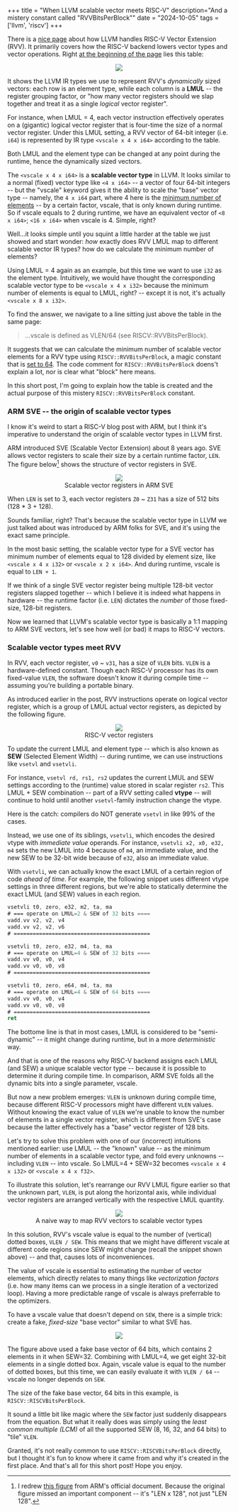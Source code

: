 +++
title = "When LLVM scalable vector meets RISC-V"
description="And a mistery constant called \"RVVBitsPerBlock\""
date = "2024-10-05"
tags = ['llvm', 'riscv']
+++

There is a [nice page](https://llvm.org/docs/RISCV/RISCVVectorExtension.html) about how LLVM handles RISC-V Vector Extension (RVV). It primarily covers how the RISC-V backend lowers vector types and vector operations. Right [at the beginning of the page](https://llvm.org/docs/RISCV/RISCVVectorExtension.html#mapping-to-llvm-ir-types) lies this table:

<figure style="text-align: center;">
  <img src="/images/llvm-rvv-ir-types.png">
</figure>

It shows the LLVM IR types we use to represent RVV's _dynamically_ sized vectors: each row is an element type, while each column is a **LMUL** -- the register grouping factor, or "how many vector registers should we slap together and treat it as a single _logical_ vector register".

For instance, when LMUL = 4, each vector instruction effectively operates on a (gigantic) logical vector register that is four-time the size of a normal vector register. Under this LMUL setting, a RVV vector of 64-bit integer (i.e. `i64`) is represented by IR type `<vscale x 4 x i64>` according to the table. 

Both LMUL and the element type can be changed at any point during the runtime, hence the dynamically sized vectors.

The `<vscale x 4 x i64>` is a **scalable vector type** in LLVM. It looks similar to a normal (fixed) vector type like `<4 x i64>` -- a vector of four 64-bit integers -- but the "vscale" keyword gives it the ability to scale the "base" vector type -- namely, the `4 x i64` part, where 4 here is the <u>minimum number of elements</u> -- by a certain factor, vscale, that is only known during runtime. So if vscale equals to 2 during runtime, we have an equivalent vector of `<8 x i64>`; `<16 x i64>` when vscale is 4. Simple, right?

Well...it looks simple until you squint a little harder at the table we just showed and start wonder: _how_ exactly does RVV LMUL map to different scalable vector IR types? how do we calculate the minimum number of elements?

Using LMUL = 4 again as an example, but this time we want to use `i32` as the element type. Intuitively, we would have thought the corresponding scalable vector type to be `<vscale x 4 x i32>` because the minimum number of elements is equal to LMUL, right? -- except it is not, it's actually `<vscale x 8 x i32>`.

To find the answer, we navigate to a line sitting just above the table in the same page: 

> ...vscale is defined as VLEN/64 (see RISCV::RVVBitsPerBlock).

It suggests that we can calculate the minimum number of scalable vector elements for a RVV type using `RISCV::RVVBitsPerBlock`, a magic constant that is [set to 64](https://github.com/llvm/llvm-project/blob/bf895c714e1f8a51c1e565a75acf60bf7197be51/llvm/include/llvm/TargetParser/RISCVTargetParser.h#L36).
The code comment for `RISCV::RVVBitsPerBlock` doens't explain a lot, nor is clear what "block" here means.

In this short post, I'm going to explain how the table is created and the actual purpose of this mistery `RISCV::RVVBitsPerBlock` constant.

### ARM SVE -- the origin of scalable vector types
I know it's weird to start a RISC-V blog post with ARM, but I think it's imperative to understand the origin of scalable vector types in LLVM first.

ARM introduced SVE (Scalable Vector Extension) about 8 years ago. SVE allows vector registers to scale their size by a certain runtime factor, `LEN`. The figure below[^1] shows the structure of vector registers in SVE.

<div style="text-align: center;">
  <picture>
    <source srcset="/images/arm-sve.dark.svg" media="(prefers-color-scheme: dark)">
    <img src="/images/arm-sve.light.svg">
    <figcaption>Scalable vector registers in ARM SVE</figcaption>
  </picture>
</div>

[^1]: I redrew [this figure](https://developer.arm.com/documentation/102476/0100/SVE-architecture-fundamentals/Scalable-vector-registers-z0-z31?lang=en) from ARM's official document. Because the original figure missed an important component -- it's "LEN x 128", not just "LEN 128".

When `LEN` is set to 3, each vector registers `Z0` ~ `Z31` has a size of 512 bits (128 \* 3 + 128).

Sounds familiar, right? That's because the scalable vector type in LLVM we just talked about was introduced by ARM folks for SVE, and it's using the exact same principle.

In the most basic setting, the scalable vector type for a SVE vector has minimum number of elements equal to 128 divided by element size, like `<vscale x 4 x i32>` or `<vscale x 2 x i64>`. And during runtime, vscale is equal to `LEN + 1`.

If we think of a single SVE vector register being multiple 128-bit vector registers slapped together -- which I believe it is indeed what happens in hardware -- the runtime factor (i.e. `LEN`) dictates the _number_ of those fixed-size, 128-bit registers.

Now we learned that LLVM's scalable vector type is basically a 1:1 mapping to ARM SVE vectors, let's see how well (or bad) it maps to RISC-V vectors.

### Scalable vector types meet RVV

In RVV, each vector register, `v0` ~ `v31`, has a size of `VLEN` bits. `VLEN` is a hardware-defined constant. Though each RISC-V processor has its own fixed-value `VLEN`, the software doesn't know it during compile time -- assuming you're building a portable binary.

As introduced earlier in the post, RVV instructions operate on logical vector register, which is a group of LMUL actual vector registers, as depicted by the following figure.

<div style="text-align: center;">
  <picture>
    <source srcset="/images/rvv-registers.dark.svg" media="(prefers-color-scheme: dark)">
    <img src="/images/rvv-registers.light.svg">
    <figcaption>RISC-V vector registers</figcaption>
  </picture>
</div>

To update the current LMUL and element type -- which is also known as **SEW** (Selected Element Width) -- during runtime, we can use instructions like `vsetvl` and `vsetvli`.

For instance, `vsetvl rd, rs1, rs2` updates the current LMUL and SEW settings according to the (runtime) value stored in scalar register `rs2`. This LMUL + SEW combination -- part of a RVV setting called **vtype** -- will continue to hold until another `vsetvl`-family instruction change the vtype.

Here is the catch: compilers do NOT generate `vsetvl` in like 99% of the cases.

Instead, we use one of its siblings, `vsetvli`, which encodes the desired vtype with _immediate value_ operands. For instance, `vsetvli x2, x0, e32, m4` sets the new LMUL into 4 because of `m4`, an immediate value, and the new SEW to be 32-bit wide because of `e32`, also an immediate value.

With `vsetvli`, we can actually know the exact LMUL of a certain region of code _ahead of time_. For example, the following snippet uses different vtype settings in three different regions, but we're able to statically determine the exact LMUL (and SEW) values in each region.

``` asm
vsetvli t0, zero, e32, m2, ta, ma
# === operate on LMUL=2 & SEW of 32 bits ====
vadd.vv v2, v2, v4
vadd.vv v2, v2, v6
# ===========================================

vsetvli t0, zero, e32, m4, ta, ma
# === operate on LMUL=4 & SEW of 32 bits ====
vadd.vv v0, v0, v4
vadd.vv v0, v0, v8
# ===========================================

vsetvli t0, zero, e64, m4, ta, ma
# === operate on LMUL=4 & SEW of 64 bits ====
vadd.vv v0, v0, v4
vadd.vv v0, v0, v8
# ===========================================
ret
```

The bottome line is that in most cases, LMUL is considered to be "semi-dynamic" -- it might change during runtime, but in a more _deterministic_ way.

And that is one of the reasons why RISC-V backend assigns each LMUL (and SEW) a unique scalable vector type -- because it is possible to determine it during compile time. In comparison, ARM SVE folds all the dynamic bits into a single parameter, vscale.

But now a new problem emerges: `VLEN` is unknown during compile time, because different RISC-V processors might have different `VLEN` values. Without knowing the exact value of `VLEN` we're unable to know the number of elements in a single vector register, which is different from SVE's case because the latter effectively has a "base" vector register of 128 bits.

Let's try to solve this problem with one of our (incorrect) intuitions mentioned earlier: use LMUL -- the "known" value -- as the minimum number of elements in a scalable vector type, and fold every unknowns -- including `VLEN` -- into vscale. So LMUL=4 + SEW=32 becomes `<vscale x 4 x i32>` or `<vscale x 4 x f32>`.

To illustrate this solution, let's rearrange our RVV LMUL figure earlier so that the unknown part, `VLEN`, is put along the horizontal axis, while individual vector registers are arranged vertically with the respective LMUL quantity.

<div style="text-align: center;">
  <picture>
    <source srcset="/images/rvv-sve-registers-naive.dark.svg" media="(prefers-color-scheme: dark)">
    <img src="/images/rvv-sve-registers-naive.light.svg">
    <figcaption>A naive way to map RVV vectors to scalable vector types</figcaption>
  </picture>
</div>

In this solution, RVV's vscale value is equal to the number of (vertical) dotted boxes, `VLEN / SEW`. This means that we might have different vscale at different code regions since SEW might change (recall the snippet shown above) -- and that, causes lots of inconveniences.

The value of vscale is essential to estimating the number of vector elements, which directly relates to many things like _vectorization factors_ (i.e. how many items can we process in a single iteration of a vectorized loop). Having a more predictable range of vscale is always preferrable to the optimizers.

To have a vscale value that doesn't depend on `SEW`, there is a simple trick: create a fake, _fixed-size_ "base vector" similar to what SVE has.

<div style="text-align: center;">
  <picture>
    <source srcset="/images/rvv-register-final.dark.svg" media="(prefers-color-scheme: dark)">
    <img src="/images/rvv-register-final.light.svg">
  </picture>
</div>

The figure above used a fake base vector of 64 bits, which contains 2 elements in it when SEW=32. Combining with LMUL=4, we get eight 32-bit elements in a single dotted box. Again, vscale value is equal to the number of dotted boxes, but this time, we can easily evaluate it with `VLEN / 64` -- vscale no longer depends on `SEW`.

The size of the fake base vector, 64 bits in this example, is `RISCV::RISCVBitsPerBlock`.

It sound a little bit like magic where the `SEW` factor just suddenly disappears from the equation. But what it really does was simply using the _least common multiple (LCM)_ of all the supported SEW (8, 16, 32, and 64 bits) to "tile" `VLEN`.

Granted, it's not really common to use `RISCV::RISCVBitsPerBlock` directly, but I thought it's fun to know where it came from and why it's created in the first place. And that's all for this short post! Hope you enjoy.